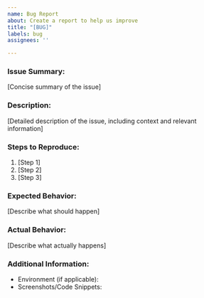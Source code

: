 ```yaml
---
name: Bug Report
about: Create a report to help us improve
title: "[BUG]"
labels: bug
assignees: ''

---
```


### Issue Summary:
[Concise summary of the issue]

### Description:
[Detailed description of the issue, including context and relevant information]

### Steps to Reproduce:
1. [Step 1]
2. [Step 2]
3. [Step 3]

### Expected Behavior:
[Describe what should happen]

### Actual Behavior:
[Describe what actually happens]

### Additional Information:
- Environment (if applicable):
- Screenshots/Code Snippets:

